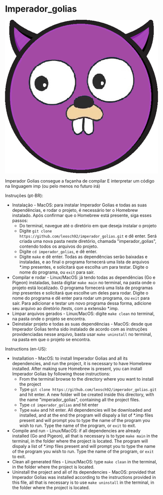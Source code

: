 # Imperador_golias

<p align="center">
  <img src="imperador_golias.png">
</p>

Imperador Golias consegue a façanha de compilar E interpretar um código na linguagem imp (ou pelo menos no futuro irá)


Instruções (pt-BR):  
* Instalação - MacOS: para instalar Imperador Golias e todas as suas dependências, e rodar o projeto, é necessário ter o Homebrew instalado. Após confirmar que o Homebrew está presente, siga esses passos:
  * Do terminal, navegue até o diretório em que deseja instalar o projeto  
  * Digite `git clone https://github.com/leosch92/imperador_golias.git` e dê enter. Será criada uma nova pasta neste diretório, chamada "imperador_golias", contendo todos os arquivos do projeto.  
  * Digite `cd imperador_golias`, e dê enter.
  * Digite `make` e dê enter. Todas as dependências serão baixadas e instaladas, e ao final o programa fornecerá uma lista de arquivos \*.imp presentes, e solicitará que escolha um para testar. Digite o nome do programa, ou `exit` para sair.
* Compilar e rodar - Linux/MacOS: já tendo todas as dependências (Go e Pigeon) instaladas, basta digitar `make main` no terminal, na pasta onde o projeto está localizado. O programa fornecerá uma lista de programas *imp* presentes e solicitará que escolhe um deles para rodar. Digite o nome do programa e dê enter para rodar um programa, ou `exit` para sair. Para adicionar e testar um novo programa dessa forma, adicione seu arquivo ao diretório /tests, com a extensão \*.imp.
* Limpar arquivos gerados - Linux/MacOS: digite `make clean` no terminal, na pasta onde o projeto se encontra.  
* Deinstalar projeto e todas as suas dependências - MacOS: desde que Imperador Golias tenha sido instalado de acordo com as instruções providenciadas nesse arquivo, basta usar `make uninstall` no terminal, na pasta em que o projeto se encontra.  


Instructions (en-US):  
* Installation - MacOS: to install Imperador Golias and all its dependencies, and run the project, it is necessary to have Homebrew installed. After making sure Homebrew is present, you can install Imperador Golias by following those instructions:  
  * From the terminal browse to the directory where you want to install the project  
  * Type `git clone https://github.com/leosch92/imperador_golias.git` and hit enter. A new folder will be created inside this directory, with the name "imperador_golias", containing all the project files.  
  * Type `cd imperador_golias` and hit enter  
  * Type `make` and hit enter. All dependencies will be downloaded and installed, and at the end the program will dispaly a list of \*.imp files present and will prompt you to type the name of the program you wish to run. Type the name of the program, or `exit` to exit.
* Compile and run - Linux/MacOS: if all dependencies are already installed (Go and Pigeon), all that is necessary is to type `make main` in the terminal, in the folder where the project is located. The program will dispaly a list of \*.imp files present and will prompt you to type the name of the program you wish to run. Type the name of the program, or `exit` to exit.
* Clean all generated files - Linux/MacOS: type `make clean` in the terminal, in the folder where the project is located.  
* Uninstall the project and all of its dependencies - MacOS: provided that Imperador Golias was installed according to the instructions provided in this file, all that is necessary is to use `make uninstall` in the terminal, in the folder where the project is located.  
